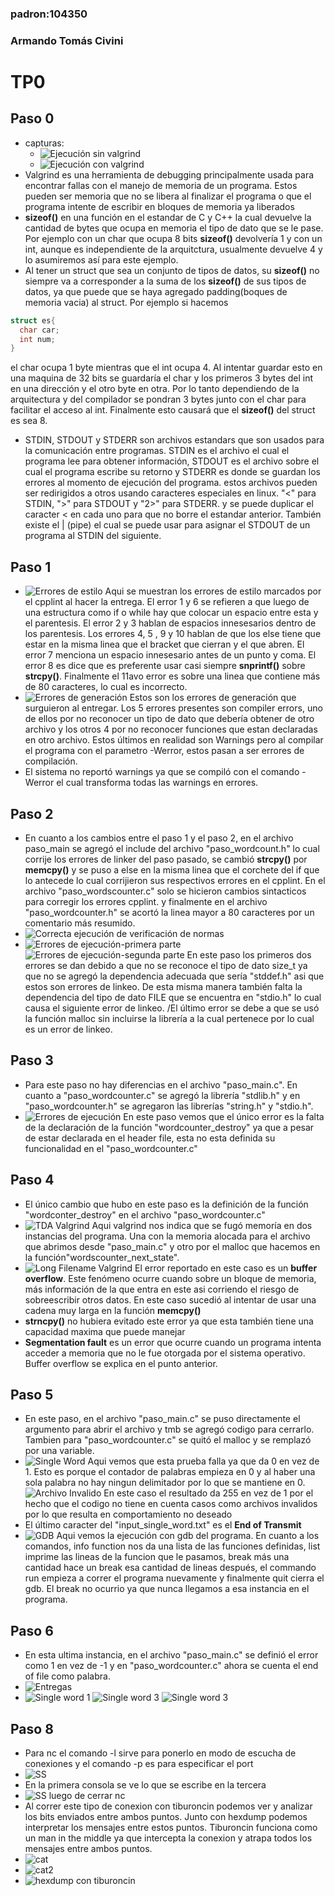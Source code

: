 ### padron:104350
### Armando Tomás Civini
# TP0
## Paso 0

 * capturas:
	 * ![Ejecución sin valgrind](paso0_sin.png)
	 * ![Ejecución con valgrind](paso0_con.png)
* Valgrind es una herramienta de debugging principalmente usada para encontrar fallas con el manejo de memoria de un programa. Estos pueden ser memoria que no se libera al finalizar el programa o que el programa intente de escribir en bloques de memoria ya liberados
* **sizeof()** en una función en el estandar de C y C++ la cual devuelve la cantidad de bytes que ocupa en memoria el tipo de dato que se le pase. Por ejemplo con un char que ocupa 8 bits **sizeof()** devolvería 1 y con un int, aunque es independiente de la arquitctura, usualmente devuelve 4 y lo asumiremos así para este ejemplo.
* Al tener un struct que sea un conjunto de tipos de datos, su **sizeof()** no siempre va a corresponder a la suma de los **sizeof()** de sus tipos de datos, ya que puede que se haya agregado padding(boques de memoria vacia) al struct. Por ejemplo si hacemos

```c
struct es{
  char car;
  int num;
}
```
el char ocupa 1 byte mientras que el int ocupa 4. Al intentar guardar esto en una maquina de 32 bits se guardaría el char y los primeros 3 bytes del int en una dirección y el otro byte en otra. Por lo tanto dependiendo de la arquitectura y del compilador se pondran 3 bytes junto con el char para facilitar el acceso al int. Finalmente esto causará que el **sizeof()** del struct es sea 8.
 * STDIN, STDOUT y STDERR son archivos estandars que son usados para la comunicación entre programas. STDIN es el archivo el cual el programa lee para obtener información, STDOUT es el archivo sobre el cual el programa escribe su retorno y STDERR es donde se guardan los errores al momento de ejecución del programa. estos archivos pueden ser redirigidos a otros usando caracteres especiales en linux. "<" para STDIN, ">" para STDOUT  y "2>" para STDERR. y se puede duplicar el caracter < en cada uno para que no borre el estandar anterior. También existe el | (pipe) el cual se puede usar para asignar el STDOUT de un programa al STDIN del siguiente.
## Paso 1
 * ![Errores de estilo](errores_de_estilo.png)
     Aqui se muestran los errores de estilo marcados por el cpplint al hacer la entrega. El error 1 y 6 se refieren a que luego de una estructura como if o while hay que colocar un espacio entre esta y el parentesis. El error 2 y 3 hablan de espacios innesesarios dentro de los parentesis. Los errores 4, 5 , 9 y 10 hablan de que los else tiene que estar en la misma linea que el bracket que cierran y el que abren. El error 7 menciona un espacio innesesario antes de un punto y coma. El error 8 es dice que es preferente usar casi siempre **snprintf()** sobre **strcpy()**. Finalmente el 11avo error es sobre una linea que contiene más de 80 caracteres, lo cual es incorrecto.
 * ![Errores de generación](errores_gen.png)
     Estos son los errores de generación que surguieron al entregar. Los 5 errores presentes son compiler errors, uno de ellos por no reconocer un tipo de dato que debería obtener de otro archivo y los otros 4 por no reconocer funciones que estan declaradas en otro archivo. Estos últimos en realidad son Warnings pero al compilar el programa con el parametro -Werror, estos pasan a ser errores de compilación.
 * El sistema no reportó warnings ya que se compiló con el comando -Werror el cual transforma todas las warnings en errores.
## Paso 2
 * En cuanto a los cambios entre el paso 1 y el paso 2, en el archivo paso_main  se agregó el include del archivo "paso_wordcount.h" lo cual corrije los errores de linker del paso pasado, se cambió **strcpy()** por **memcpy()** y se puso a else en la misma linea que el corchete del if que lo antecede lo cual corrijieron sus respectivos errores en el cpplint. En el archivo "paso_wordscounter.c" solo se hicieron cambios sintacticos para corregir los errores cpplint. y finalmente en el archivo "paso_wordcounter.h" se acortó la linea mayor a 80 caracteres por un comentario más resumido.
 * ![Correcta ejecución de verificación de normas](paso2_cpp.png)
 * ![Errores de ejecución-primera parte](paso2_err_1.png)
 ![Errores de ejecución-segunda parte](paso2_err_2.png)
 En este paso los primeros dos errores se dan debido a que no se reconoce el tipo de dato size_t ya que no se agregó la dependencia adecuada que sería "stddef.h" asi que estos son errores de linkeo. De esta misma manera también falta la dependencia del tipo de dato FILE que se encuentra en "stdio.h" lo cual causa el siguiente error de linkeo. /El último error se debe a que se usó la función malloc sin incluirse la librería a la cual pertenece por lo cual es un error de linkeo.
 ## Paso 3
 
 * Para este paso no hay diferencias en el archivo "paso_main.c". En cuanto a "paso_wordcounter.c" se agregó la librería "stdlib.h" y en "paso_wordcounter.h" se agregaron las librerías "string.h" y "stdio.h".
 * ![Errores de ejecución](paso3_err.png)
 En este paso vemos que el único error es la falta de la declaración de la función "wordcounter_destroy" ya que a pesar de estar declarada en el header file, esta no esta definida su funcionalidad en el "paso_wordcounter.c"
## Paso 4
 * El único cambio que hubo en este paso es la definición de la función "wordconter_destroy" en el archivo "paso_wordcounter.c"
 * ![TDA Valgrind](tda_valgrind.png)
 Aqui valgrind nos indica que se fugó memoría en dos instancias del programa. Una con la memoria alocada para el archivo que abrimos desde "paso_main.c" y otro por el malloc que hacemos en la función"wordscounter_next_state".
 * ![Long Filename Valgrind](long_valgrind.png)
 El error reportado en este caso es un **buffer overflow**. Este fenómeno ocurre cuando sobre un bloque de memoria, más información de la que entra en este asi corriendo el riesgo de sobreescribir otros datos. En este caso sucedió al intentar de usar una cadena muy larga en la función **memcpy()**
 * **strncpy()** no hubiera evitado este error ya que esta también tiene una capacidad maxima que puede manejar
 * **Segmentation fault** es un error que ocurre cuando un programa intenta acceder a memoria que no le fue otorgada por el sistema operativo. Buffer overflow se explica en el punto anterior.
 ## Paso 5
 
 * En este paso, en el archivo "paso_main.c" se puso directamente el argumento para abrir el archivo y tmb se agregó codigo para cerrarlo. Tambien para "paso_wordcounter.c" se quitó el malloc y se remplazó por una variable.
 * ![Single Word](single_word.png)
 Aqui vemos que esta prueba falla ya que da 0 en vez de 1. Esto es porque el contador de palabras empieza en 0 y al haber una sola palabra no hay ningun delimitador por lo que se mantiene en 0.
 ![Archivo Invalido](invalid.png)
 En este caso el resultado da 255 en vez de 1 por el hecho que el codigo no tiene en cuenta casos como archivos invalidos por lo que resulta en comportamiento no deseado
 * El último caracter del "input_single_word.txt" es el **End of Transmit**
 * ![GDB](gdb.png)
Aqui vemos la ejecución con gdb del programa. En cuanto a los comandos, info function nos da una lista de las funciones definidas, list imprime las lineas de la funcion que le pasamos, break más una cantidad hace un break esa cantidad de lineas después, el commando run empieza a correr el programa nuevamente y finalmente quit cierra el gdb. El break no ocurrio ya que nunca llegamos a esa instancia en el programa.
## Paso 6
 * En esta ultima instancia, en el archivo "paso_main.c" se definió el error como 1 en vez de -1 y en "paso_wordcounter.c" ahora se cuenta el end of file como palabra.
 * ![Entregas](entregas.png)
 * ![Single word 1](prueba_final_1.png)
 ![Single word 3](prueba_final_2.png)
 ![Single word 3](prueba_final_3.png)

## Paso 8

 * Para nc el comando -l sirve para ponerlo en modo de escucha de conexiones y el comando -p es para especificar el port
 * ![SS](ss.png)
 * En la primera consola se ve lo que se escribe en la tercera
 * ![SS luego de cerrar nc](ss_2.png)
 * Al correr este tipo de conexion con tiburoncin podemos ver y analizar los bits enviados entre ambos puntos. Junto con hexdump podemos interpretar los mensajes entre estos puntos. Tiburoncin funciona como un man in the middle ya que intercepta la conexion y atrapa todos los mensajes entre ambos puntos.
 * ![cat](cat.png)
 * ![cat2](cat2.png)
 * ![hexdump con tiburoncin](hexdump_tibu.png)
